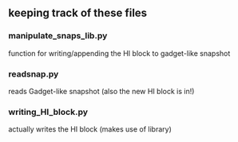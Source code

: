 ## keeping track of these files

### manipulate_snaps_lib.py
function for writing/appending the HI block to 
gadget-like snapshot

### readsnap.py
reads Gadget-like snapshot (also the new HI block is in!)

### writing_HI_block.py
actually writes the HI block (makes use of library)

